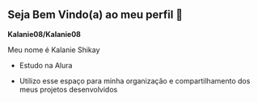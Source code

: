 ## Seja Bem Vindo(a) ao meu perfil 🌻

**Kalanie08/Kalanie08** 

Meu nome é Kalanie Shikay

- Estudo na Alura
  
- Utilizo esse espaço para minha organização e compartilhamento dos meus projetos desenvolvidos 

